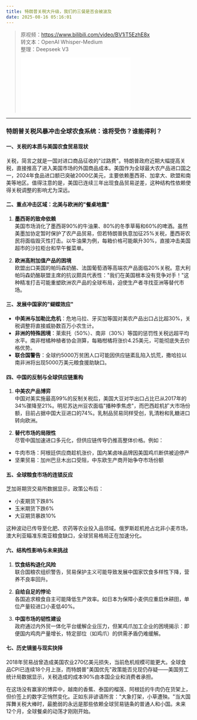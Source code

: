 ```yaml
---
title: 特朗普关税大升级，我们的三餐是否会被波及
date: 2025-08-16 05:16:01
---
```


> 原视频：https://www.bilibili.com/video/BV1iT5EzhE8x<br>转文本：OpenAI Whisper-Medium<br>整理：Deepseek V3
>
> <iframe src="//player.bilibili.com/player.html?bvid=BV1iT5EzhE8x&autoplay=0" scrolling="no" border="0" frameborder="no" framespacing="0" allowfullscreen="true"></iframe>

---

### 特朗普关税风暴冲击全球农食系统：谁将受伤？谁能得利？

#### 一、关税的本质与美国农食贸易现状
关税，简言之就是一国对进口商品征收的"过路费"。特朗普政府近期大幅提高关税，直接推高了进入美国市场的外国商品成本。美国作为全球最大农产品进口国之一，2024年食品进口额已突破2000亿美元，主要依赖墨西哥、加拿大、欧盟和南美等地区。值得注意的是，美国已连续三年出现食品贸易逆差，这种结构性依赖使得关税调整的影响尤为深远。

#### 二、重点冲击区域：北美与欧洲的"餐桌地震"
1. **墨西哥的致命依赖**  
美国市场消化了墨西哥90%的牛油果、80%的冬季草莓和60%的啤酒。虽然美墨加协定暂时保护了农产品贸易，但若特朗普执意加征25%关税，墨西哥农民将面临毁灭性打击。以牛油果为例，每箱价格可能飙升30%，直接冲击美国超市的沙拉柜台和早午餐菜单。

2. **欧洲高附加值产品的困境**  
欧盟出口美国的帕玛森奶酪、法国葡萄酒等高端农产品面临20%关税。意大利帕玛森奶酪联盟主席的抗议颇具代表性："我们在美国根本没有竞争对手！"这种精准打击可能重塑欧洲农产品的全球布局，迫使生产者寻找亚洲等替代市场。

#### 三、发展中国家的"蝴蝶效应"
- **中美洲与加勒比危机**：危地马拉、牙买加等国对美农产品出口占比超30%，关税调整将直接威胁数百万小农生计。
- **非洲的特殊困境**：莱索托（50%）、南非（30%）等国的惩罚性关税远超平均水平。南非柑橘种植者协会测算，每箱柑橘将涨价4.25美元，可能彻底失去价格优势。
- **联合国警告**：全球约5000万贫困人口可能因供应链紊乱陷入饥荒，撒哈拉以南非洲将出现5000万美元粮食援助缺口。

#### 四、中国的反制与全球供应链重构
1. **中美农产品博弈**  
中国对美实施最高99%的反制关税后，美国大豆对华出口占比已从2017年的34%骤降至21%。明尼苏达州豆农面临"播种季焦虑"，而巴西趁机扩大市场份额，目前占据中国大豆进口的74%。乳制品贸易同样受创，乳清粉和乳糖进口转向欧洲。

2. **替代市场的局限性**  
尽管中国加速进口多元化，但供应链传导仍推高整体价格。例如：
- 牛肉市场：阿根廷供应商趁机涨价，国内某卤味品牌因美国鸡爪断供被迫停产
- 坚果贸易：加州巴旦木出口受阻，中东欧生产商开始争夺市场份额

#### 五、全球粮食市场的连锁反应
芝加哥期货交易所数据显示，政策公布后：
- 小麦期货下跌8%
- 玉米期货下跌6%  
- 大豆期货暴跌10%

这种波动已传导至化肥、农药等农业投入品领域。俄罗斯趁机抢占北非小麦市场，澳大利亚瞄准东南亚粮食缺口，全球贸易格局正在加速分化。

#### 六、结构性影响与未来挑战
1. **饮食结构退化风险**  
联合国粮农组织警告，贸易保护主义可能导致发展中国家饮食多样性下降，营养不良率回升。

2. **自给自足的悖论**  
各国追求粮食自主可能降低生产效率。如日本为保障小麦供应重启休耕田，单位产量较进口小麦低40%。

3. **中国市场的韧性建设**  
政府通过内外贸一体化平台缓解企业压力，但某鸡爪加工企业的困境揭示：即便国内鸡肉产量增长，特定部位（如鸡爪）的供需矛盾仍难缓解。

#### 七、历史镜鉴与现实抉择
2018年贸易战曾造成美国农业270亿美元损失，当前危机规模可能更大。全球食品CPI已连续18个月上涨，而特朗普"美国优先"政策能否兑现仍存疑——美国劳工统计局数据显示，关税造成的成本90%由本国企业和消费者承担。

在这场没有赢家的博弈中，越南的香蕉、泰国的榴莲、阿根廷的牛肉仍在货架上，但价签上的数字正悄然变化。正如东非谚语所言："大象打架，小草遭殃。"当大国挥舞关税大棒时，最脆弱的永远是那些依赖全球贸易链条的普通人和小国。未来12个月，全球餐桌的动荡才刚刚开始。